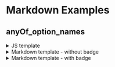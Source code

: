 # Markdown Examples

## anyOf_option_names <!-- {docsify-ignore-all} -->
<details>
  <summary>JS template</summary>

[examples_js/anyOf_option_names.html](examples/examples_js/anyOf_option_names.html ':include :type=iframe width=100% height=400px')
</details>

<details>
  <summary>Markdown template - without badge</summary>

[examples_md_without_badge/anyOf_option_names.md](examples/examples_md_without_badge/anyOf_option_names.md ':include')
</details>

<details>
  <summary>Markdown template - with badge</summary>

[examples_md_without_badge/anyOf_option_names.md](examples/examples_md_with_badge/anyOf_option_names.md ':include')
</details>